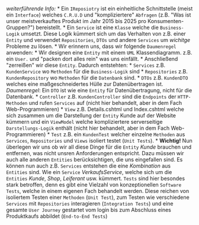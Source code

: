 *weiterführende Info:*
    * Ein ``IReposiotry`` ist ein einheitliche Schnittstelle (meist ein ``Interface``) welches ``C.R.U.D`` und "kompliziertere" ``Abfragen`` (z.B. "Was ist unser meistverkauftes Produkt im Jahr 2015 bis 2025 pro Konsumenten-Gruppen?") bereistellt.
    * Ein ``Service`` ist eine ``Klasse`` welche die ``Business-Logik`` umsetzt. Diese Logik kümmert sich um das Verhalten von z.B. einer ``Entity`` und verwendet ``Repositories``, ``DTOs`` und andere ``Services`` um *wichitge* Probleme zu lösen.
    * Wir erinnern uns, dass wir folgende `Daumenregel` anwenden:
        * Wir designen eine ``Entity`` mit einem ``UML`` Klassendiagramm. z.B. ein ``User.`` und "packen dort alles rein" was uns einfällt.
        * Anschließend "zerreißen" wir diese ``Entity``. Dadurch entstehten:
            * ``Services`` z.B. ``KundenService`` wo ``Methoden`` für die ``Business-Logik`` sind
            * ``Repositories`` z.B. ``KundenRepository`` wo ``Methoden`` für die ``Datenbank`` sind.
            * ``DTOs`` z.B. ``KundenDTO`` welches eine maßgeschneidertes Hülle zur Datenübertragen ist. *Daumenregel*: Ein ``DTO`` ist wie eine ``Entity`` für Datenübertragung, nicht für die Datenbank.
            * ``Controller`` z.B. ``KundenController`` sind die ``Endpoints`` der ``HTTP-Methoden`` und rufen ``Services`` auf (nicht hier behandelt, aber in dem Fach Web-Programmieren)
            * ``View`` z.B. Details.cshtml und Index.cshtml welche sich zusammen um die Darstellung der ``Entity`` Kunde auf der Website kümmern und ein ``ViewModel`` welche kompliziertere serverseitige ``Darstellungs-Logik`` enthält (nicht hier behandelt, aber in dem Fach Web-Programmieren)
            * ``Test`` z.B. ein ``KundenTest`` welcher einzelne ``Methoden`` aus ``Services``, ``Repositories`` und ``Views`` isoliert testet (``Unit Tests``). 
        * **Wichtig!** Nun überlegen wir uns ob wir all diese Dinge für die ``Entity`` *Kunde* brauchen und entfernen, was nicht unsren Anforderungen entspricht. Dazu müssen wir auch alle anderen ``Entities`` berücksichtigen, die uns eingefallen sind. Es können nun auch z.B. ``Services`` entstehen die eine *Kombination* aus ``Entities`` sind. Wie ein ``Service`` *VerkaufsService*, welche sich um die ``Entities`` *Kunde*, *Shop*, *Leiferant* usw. kümmert. ``Tests`` sind hier besondes stark betroffen, denn es gibt eine Vielzahl von konzeptionellen ``Software Tests``, welche in einem eigenen Fach behandelt werden. Diese reichen von isoliertem Testen einer ``Methoden`` (``Unit Test``), zum Testen wie verschiedene ``Services`` mit ``Repositories`` interagieren (``Integration Tests``) und eine gesamte ``User Journey`` gestartet vom login bis zum Abschluss eines Produktkaufs abbildet (``End-to-End Tests``) 